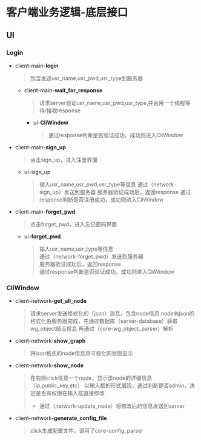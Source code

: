 # 客户端业务逻辑-底层接口
## UI
### Login
- client-main-**login**
  > 包含发送usr_name,usr_pwd,usr_type到服务器
  - client-main-**wait_for_response**
    > 请求server验证usr_name,usr_pwd,usr_type,并且用一个线程等待/接收response
      - ui-**CliWindow** 
        > 通过response判断是否验证成功，成功则进入CliWindow 

- client-main-**sign_up**
  > 点击sign_up，进入注册界面
  - ui-sign_up
    
    > 输入usr_name,usr_pwd,usr_type等信息
    > 通过（network-sign_up）发送到服务器
    > 服务器验证成功后，返回response
    > 通过response判断是否注册成功，成功则进入CliWindow
- client-main-**forget_pwd**
  > 点击forget_pwd，进入忘记密码界面
  - ui-**forget_pwd**
    > 输入usr_name,usr_type等信息  
    通过（network-forget_pwd）发送到服务器  
    服务器验证成功后，返回response  
    通过response判断是否验证成功，成功则进入CliWindow
### CliWindow
- client-network-**get_all_node**
  > 请求server发送格式化的（json）消息，包含node信息
  > node向json的格式化由服务器完成，先通过数据库（server-database）获取wg_object结点信息
  > 再通过（core-wg_object_parser）解析
- client-network-**show_graph**
  > 将json格式的node信息用可视化网状图显示
- client-network-**show_node**
  > 在右侧click任意一个node，显示该node的详细信息（ip,public_key,etc）
  > 以输入框的形式展现，通过判断是否admin，决定是否有权限在输入框直接修改
  > - 通过（network-update_node）将修改后的信息发送到server
- client-network-**generate_config_file**
  > click生成配置文件，调用了core-config_parser
